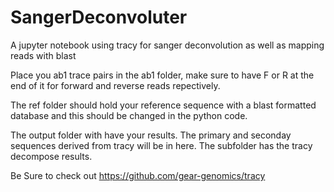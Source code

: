 # SangerDeconvoluter
A jupyter notebook using tracy for sanger deconvolution as well as mapping reads with blast

Place you ab1 trace pairs in the ab1 folder, make sure to have F or R at the end of it for forward and reverse reads repectively.

The ref folder should hold your reference sequence with a blast formatted database and this should be changed in the python code.

The output folder with have your results.  The primary and seconday sequences derived from tracy will be in here.  The subfolder
has the tracy decompose results.

Be Sure to check out 
https://github.com/gear-genomics/tracy



